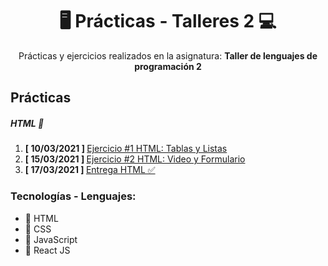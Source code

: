 <div style="text-align: center;">

<h1> 🖥 Prácticas - Talleres 2 💻 </h1> 

<span> Prácticas y ejercicios realizados en la asignatura: <b> Taller de lenguajes de programación 2  </b></span>

</div>

<h2> Prácticas </h2>
<h5> HTML 🧡</h5>
<ol>
    <li> <b> [ 10/03/2021 ] </b> <a href="https://github.com/JuanesGalvis/Talleres2/tree/master/HTML%20-%20P1"> Ejercicio #1 HTML: Tablas y Listas</a></li>
    <li> <b> [ 15/03/2021 ] </b> <a href="https://github.com/JuanesGalvis/Talleres2/tree/master/HTML%20-%20P2"> Ejercicio #2 HTML: Video y Formulario </a></li>
    <li> <b> [ 17/03/2021 ] </b> <a href="https://github.com/JuanesGalvis/PracticaHTML"> Entrega HTML ✅ </a></li>
</ol>

### Tecnologías - Lenguajes:
- 🧡 HTML
- 💙 CSS
- 💛 JavaScript
- 💙 React JS
